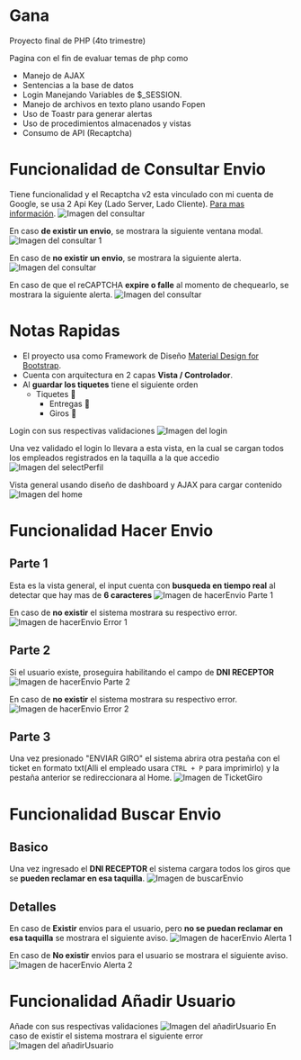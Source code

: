 # Gana
Proyecto final de PHP (4to trimestre)

Pagina con el fin de evaluar temas de php como
  - Manejo de AJAX
  - Sentencias a la base de datos
  - Login Manejando Variables de $_SESSION.
  - Manejo de archivos en texto plano usando Fopen
  - Uso de Toastr para generar alertas
  - Uso de procedimientos almacenados y vistas
  - Consumo de API (Recaptcha)
    
 # Funcionalidad de Consultar Envio
 Tiene funcionalidad y el Recaptcha v2 esta vinculado con mi cuenta de Google, se usa 2 Api Key (Lado Server, Lado Cliente).
 [Para mas información](https://developers.google.com/recaptcha/intro).
 ![Imagen del consultar](https://github.com/Amonbe8080/Gana/blob/master/Screenshots/ConsultarEnvio.png)
 
 En caso **de existir un envio**, se mostrara la siguiente ventana modal.
 ![Imagen del consultar 1](https://github.com/Amonbe8080/Gana/blob/master/Screenshots/Consultar-1.png)
 
 En caso de **no existir un envio**, se mostrara la siguiente alerta.
 ![Imagen del consultar](https://github.com/Amonbe8080/Gana/blob/master/Screenshots/Consultar-2.png)
 
 En caso de que el reCAPTCHA **expire o falle** al momento de chequearlo, se mostrara la siguiente alerta.
 ![Imagen del consultar](https://github.com/Amonbe8080/Gana/blob/master/Screenshots/Consultar-3.png)
 
# Notas Rapidas
 - El proyecto usa como Framework de Diseño [Material Design for Bootstrap](https://mdbootstrap.com/).
 - Cuenta con arquitectura en 2 capas **Vista / Controlador**.
 - Al **guardar los tiquetes** tiene el siguiente orden
    - Tiquetes :file_folder:
      - Entregas :file_folder:
      - Giros :file_folder:
  
  Login con sus respectivas validaciones
  ![Imagen del login](https://github.com/Amonbe8080/Gana/blob/master/Screenshots/Login.png)
  
  Una vez validado el login lo llevara a esta vista, en la cual se cargan todos los empleados registrados en la taquilla a la     que accedio
  ![Imagen del selectPerfil](https://github.com/Amonbe8080/Gana/blob/master/Screenshots/Select%20Perfil.png)
  
  Vista general usando diseño de dashboard y AJAX para cargar contenido
  ![Imagen del home](https://github.com/Amonbe8080/Gana/blob/master/Screenshots/Home.png)
  
# Funcionalidad Hacer Envio 

## Parte 1
  Esta es la vista general, el input cuenta con **busqueda en tiempo real** al detectar que hay mas de **6 caracteres**
  ![Imagen de hacerEnvio Parte 1](https://github.com/Amonbe8080/Gana/blob/master/Screenshots/HacerEnvio-1.png)
  
  En caso de **no existir** el sistema mostrara su respectivo error.
  ![Imagen de hacerEnvio Error 1](https://github.com/Amonbe8080/Gana/blob/master/Screenshots/HacerEnvio-Error1.png)
  
## Parte 2
  Si el usuario existe, proseguira habilitando el campo de **DNI RECEPTOR** 
  ![Imagen de hacerEnvio Parte 2](https://github.com/Amonbe8080/Gana/blob/master/Screenshots/HacerEnvio-2.png)
  
  En caso de **no existir** el sistema mostrara su respectivo error.
  ![Imagen de hacerEnvio Error 2](https://github.com/Amonbe8080/Gana/blob/master/Screenshots/HacerEnvio-Error2.png)
  
## Parte 3
  Una vez presionado "ENVIAR GIRO" el sistema abrira otra pestaña con el ticket en formato txt(Alli el empleado usara `CTRL + P`   para imprimirlo) y la pestaña anterior se redireccionara al Home.
  ![Imagen de TicketGiro](https://github.com/Amonbe8080/Gana/blob/master/Screenshots/TicketGiro.png) 
  
# Funcionalidad Buscar Envio   

## Basico
  Una vez ingresado el **DNI RECEPTOR** el sistema cargara todos los giros que se **pueden reclamar en esa taquilla**.
  ![Imagen de buscarEnvio](https://github.com/Amonbe8080/Gana/blob/master/Screenshots/BuscarEnvio-1.png)
  
## Detalles  
  En caso de **Existir** envios para el usuario, pero **no se puedan reclamar en esa taquilla** se mostrara el siguiente aviso. 
  ![Imagen de hacerEnvio Alerta 1](https://github.com/Amonbe8080/Gana/blob/master/Screenshots/BuscarEnvio-Alert1.png)
  
  En caso de **No existir** envios para el usuario se mostrara el siguiente aviso. 
  ![Imagen de hacerEnvio Alerta 2](https://github.com/Amonbe8080/Gana/blob/master/Screenshots/BuscarEnvio-Alert2.png)
  
  
# Funcionalidad Añadir Usuario
  Añade con sus respectivas validaciones
  ![Imagen del añadirUsuario](https://github.com/Amonbe8080/Gana/blob/master/Screenshots/AddUsuario.png)
  En caso de existir el sistema mostrara el siguiente error
  ![Imagen del añadirUsuario](https://github.com/Amonbe8080/Gana/blob/master/Screenshots/AddUsuario-Error.png)



  
